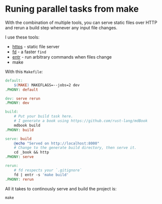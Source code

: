 # Runing parallel tasks from make

With the combination of multiple tools, you can serve static files over HTTP and rerun a build step whenever any input file changes.

I use these tools:

* [https](https://crates.io/crates/https) - static file server
* [fd](https://crates.io/crates/fd-find) - a faster `find`
* [entr](https://github.com/eradman/entr) - run arbitrary commands when files change
* make

With this `Makefile`:

```makefile
default:
	$(MAKE) MAKEFLAGS=--jobs=2 dev
.PHONY: default

dev: serve rerun
.PHONY: dev

build:
	# Put your build task here.
	# I generate a book using https://github.com/rust-lang/mdBook
	mdbook build
.PHONY: build

serve: build
	@echo "Served on http://localhost:8000"
	# Change to the generate build directory, then serve it.
	cd _book && http
.PHONY: serve

rerun:
	# fd respects your `.gitignore`
	fd | entr -s 'make build'
.PHONY: rerun
```

All it takes to continously serve and build the project is:

```
make
```
